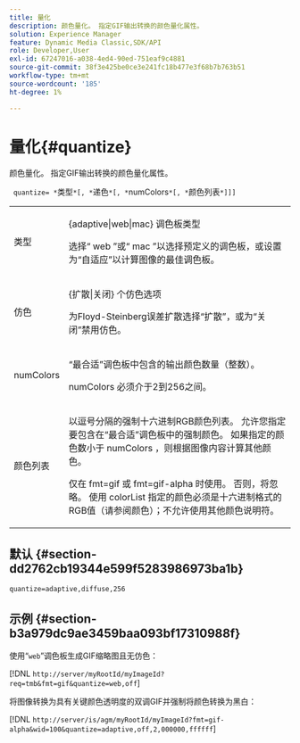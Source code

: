 ```yaml
---
title: 量化
description: 颜色量化。 指定GIF输出转换的颜色量化属性。
solution: Experience Manager
feature: Dynamic Media Classic,SDK/API
role: Developer,User
exl-id: 67247016-a038-4ed4-90ed-751eaf9c4881
source-git-commit: 38f3e425be0ce3e241fc18b477e3f68b7b763b51
workflow-type: tm+mt
source-wordcount: '185'
ht-degree: 1%

---
```


# 量化{#quantize}

颜色量化。 指定GIF输出转换的颜色量化属性。

` quantize= *`类型`*[, *`递色`*[, *`numColors`*[, *`颜色列表`*]]]`

<table id="simpletable_6BF155FCB8224E7EBFC8D8375AD26A71"> 
 <tr class="strow"> 
  <td class="stentry"> <p> <span class="codeph"> <span class="varname">类型</span> </span> </p> </td> 
  <td class="stentry"> <p> <span class="codeph"> {adaptive|web|mac} </span>调色板类型 </p> <p>选择“<span class="codeph"> web </span>”或“<span class="codeph"> mac </span>”以选择预定义的调色板，或设置为“<span class="codeph">自适应</span>”以计算图像的最佳调色板。 </p> </td> 
 </tr> 
 <tr class="strow"> 
  <td class="stentry"> <p> <span class="codeph"> <span class="varname">仿色</span> </span> </p> </td> 
  <td class="stentry"> <p> <span class="codeph"> {扩散|关闭} </span>个仿色选项 </p> <p>为Floyd-Steinberg误差扩散选择“扩散”，或为“关闭”禁用仿色。 </p> </td> 
 </tr> 
 <tr class="strow"> 
  <td class="stentry"> <p> <span class="codeph"> <span class="varname"> numColors </span> </span> </p> </td> 
  <td class="stentry"> <p>“<span class="codeph">最合适</span>”调色板中包含的输出颜色数量（整数）。 </p> <p> <span class="codeph"> <span class="varname"> numColors </span> </span>必须介于2到256之间。 </p> </td> 
 </tr> 
 <tr class="strow"> 
  <td class="stentry"> <p> <span class="codeph"> <span class="varname">颜色列表</span> </span> </p> </td> 
  <td class="stentry"> <p>以逗号分隔的强制十六进制RGB颜色列表。 允许您指定要包含在“<span class="codeph">最合适</span>”调色板中的强制颜色。 如果指定的颜色数小于<span class="codeph"> numColors </span>，则根据图像内容计算其他颜色。 </p> <p>仅在<span class="codeph"> fmt=gif </span>或<span class="codeph"> fmt=gif-alpha </span>时使用。 否则，将忽略。 使用<span class="codeph"> <span class="varname"> colorList </span> </span>指定的颜色必须是十六进制格式的RGB值（请参阅<span class="codeph">颜色</span>）；不允许使用其他颜色说明符。 </p> </td> 
 </tr> 
</table>

## 默认 {#section-dd2762cb19344e599f5283986973ba1b}

`quantize=adaptive,diffuse,256`

## 示例 {#section-b3a979dc9ae3459baa093bf17310988f}

使用“`web`”调色板生成GIF缩略图且无仿色：

[!DNL `http://server/myRootId/myImageId?req=tmb&fmt=gif&quantize=web,off`]

将图像转换为具有关键颜色透明度的双调GIF并强制将颜色转换为黑白：

[!DNL `http://server/is/agm/myRootId/myImageId?fmt=gif-alpha&wid=100&quantize=adaptive,off,2,000000,ffffff`]
